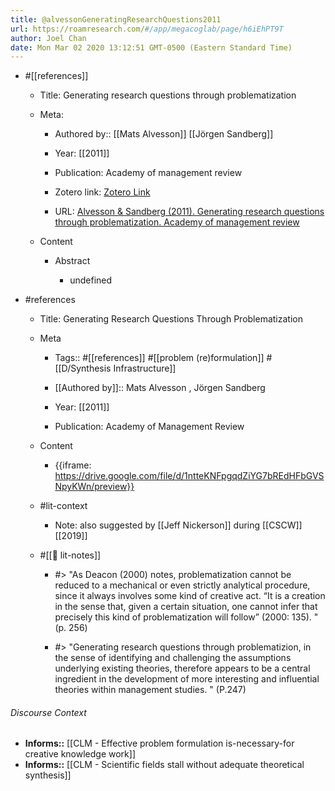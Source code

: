 ```yaml
---
title: @alvessonGeneratingResearchQuestions2011
url: https://roamresearch.com/#/app/megacoglab/page/h6iEhPT9T
author: Joel Chan
date: Mon Mar 02 2020 13:12:51 GMT-0500 (Eastern Standard Time)
---
```


- #[[references]]

    - Title: Generating research questions through problematization

    - Meta:

        - Authored by:: [[Mats Alvesson]] [[Jörgen Sandberg]]

        - Year: [[2011]]

        - Publication: Academy of management review

        - Zotero link: [Zotero Link](zotero://select/items/7_4ID2GBBV)

        - URL: [Alvesson & Sandberg (2011). Generating research questions through problematization. Academy of management review](https://www.jstor.org/stable/41318000)

    - Content

        - Abstract

            - undefined
- #references

    - Title: Generating Research Questions Through Problematization

    - Meta

        - Tags:: #[[references]] #[[problem (re)formulation]] #[[D/Synthesis Infrastructure]]

        - [[Authored by]]::  Mats Alvesson ,  Jörgen Sandberg

        - Year: [[2011]]

        - Publication: Academy of Management Review

    - Content

        - {{iframe: https://drive.google.com/file/d/1ntteKNFpgqdZiYG7bREdHFbGVSNpyKWn/preview}}

    - #lit-context

        - Note: also suggested by [[Jeff Nickerson]] during [[CSCW]] [[2019]]

    - #[[📝 lit-notes]]

        - #> "As Deacon (2000)
notes, problematization cannot be reduced to a
mechanical or even strictly analytical procedure, since it always involves some kind of creative act. “It is a creation in the sense that, given
a certain situation, one cannot infer that precisely this kind of problematization will follow”
(2000: 135). " (p. 256)

        - #> "Generating research questions through problematizion, in the sense of identifying and challenging the assumptions underlying existing
theories, therefore appears to be a central ingredient in the development of more interesting
and influential theories within management
studies. " (P.247)

###### Discourse Context

- **Informs::** [[CLM - Effective problem formulation is-necessary-for creative knowledge work]]
- **Informs::** [[CLM - Scientific fields stall without adequate theoretical synthesis]]

